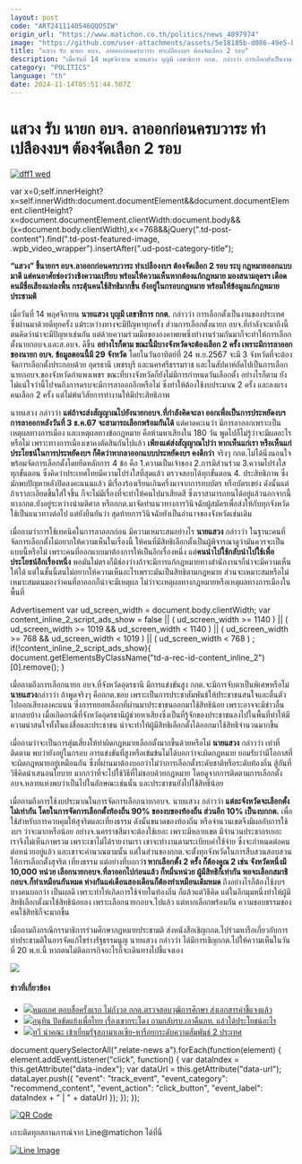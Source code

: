 ```yaml
---
layout: post
code: "ART2411140546QQOSIW"
origin_url: "https://www.matichon.co.th/politics/news_4897974"
image: "https://github.com/user-attachments/assets/5e18185b-d086-49e5-b6db-f7da10c34001"
title: "แสวง รับ นายก อบจ. ลาออกก่อนครบวาระ ทำเปลืองงบฯ ต้องจัดเลือก 2 รอบ"
description: "เมื่อวันที่ 14 พฤศจิกายน นายแสวง บุญมี เลขาธิการ กกต. กล่าวว่า การเลือกตั้งเป็นงานของประเทศ ซึ่งผ่านมาด้วยดีทุกครั้ง แม้ระหว่างทางจะมีปัญหาทุกครั้ง"
category: "POLITICS"
language: "th"
date: 2024-11-14T05:51:44.507Z
---
```


# แสวง รับ นายก อบจ. ลาออกก่อนครบวาระ ทำเปลืองงบฯ ต้องจัดเลือก 2 รอบ

[![](https://www.matichon.co.th/wp-content/uploads/2024/11/dff1-wed.jpg "dff1 wed")](https://www.matichon.co.th/wp-content/uploads/2024/11/dff1-wed.jpg)

var x=0;self.innerHeight?x=self.innerWidth:document.documentElement&&document.documentElement.clientHeight?x=document.documentElement.clientWidth:document.body&&(x=document.body.clientWidth),x<=768&&jQuery(".td-post-content").find(".td-post-featured-image, .wpb\_video\_wrapper").insertAfter(".ud-post-category-title");

**“แสวง” ชี้นายกฯ อบจ.ลาออกก่อนครบวาระ ทำเปลืองงบฯ ต้องจัดเลือก 2 รอบ ระบุ กฎหมายออกแบบมาดี แต่คนอาศัยช่องว่างชิงความเปรียบ พร้อมให้ความเห็นหากต้องแก้กฎหมาย มองสนามอุดรฯ เดือด คนมีชื่อเสียงแห่ลงพื้น กระตุ้นคนใช้สิทธิมากขึ้น ยังอยู่ในกรอบกฎหมาย พร้อมให้ข้อมูลแก้กฎหมายประชามติ**

เมื่อวันที่ 14 พฤศจิกายน **นายแสวง บุญมี เลขาธิการ กกต.** กล่าวว่า การเลือกตั้งเป็นงานของประเทศ ซึ่งผ่านมาด้วยดีทุกครั้ง แม้ระหว่างทางจะมีปัญหาทุกครั้ง ส่วนการเลือกตั้งนายก อบจ.ที่กำลังจะมาถึงนี้ ตนคิดว่าน่าจะมีปัญหาเช่นกัน แต่ด้วยความร่วมมือขององคาพยพซึ่งทำงานร่วมกันมาก็จะทำให้การเลือกตั้งนายกอบจ.และส.อบจ. ดีขึ้น **อย่างไรก็ตาม ขณะนี้มีบางจังหวัดจะต้องเลือก 2 ครั้ง เพราะมีการลาออกของนายก อบจ. ข้อมูลตอนนี้มี 29 จังหวัด** โดยในวันอาทิตย์ที่ 24 พ.ย.2567 จะมี 3 จังหวัดที่จะต้องจัดการเลือกตั้งประกอบด้วย อุดรธานี เพชรบุรี และนครศรีธรรมราช และในสัปดาห์ถัดไปเป็นการเลือกนายกอบจ.ของจังหวัดกำแพงเพชร ขณะที่บางจังหวัดก็ยังไม่มีการกำหนดวันเลือกตั้ง อย่างไรก็ตาม ยังไม่แน่ใจว่านี้ไปจนถึงการครบจะมีการลาออกอีกหรือไม่ ซึ่งทำให้ต้องใช้งบประมาณ 2 ครั้ง และลงแรงคนเลือก 2 ครั้ง แต่ไม่พ้นวิสัยการทำงานให้มีประสิทธิภาพ

นายแสวง กล่าวว่า **แต่ถ้าจะส่งสัญญาณไปยังนายกอบจ.ที่กำลังคิดจะลา ออกเพื่อเป็นการประหยัดงบฯ การลาออกหลังวันที่ 3 ธ.ค.67 จะสามารถเลือกพร้อมกันได้** แต่คาดคะเนว่า มีการลาออกเพราะเป็นเหตุผลทางการเมือง และเหตุผลทางข้อกฎหมาย คือห้ามหาเสียงใน 180 วัน พูดไปก็ไม่รู้ว่าจะมีผลอะไรหรือไม่ เพราะทางการเมืองเขาคงตัดสินกันไปแล้ว **เพียงแต่ส่งสัญญาณไปว่า หากเห็นแก่เรา หรือเห็นแก่ประโยชน์ในการประหยัดงบฯ ก็คิดว่าหากลาออกแบบประหยัดงบฯ คงดีกว่า** จริงๆ กกต.ไม่ได้นิ่งนอนใจ พร้อมจัดการเลือกตั้งโดยยึดหลักการ 4 ข้อ คือ 1.ความเป็นเจ้าของ 2.การมีส่วนร่วม 3.ความโปร่งใสทุกขั้นตอน ซึ่งคิดว่าประเทศไทยมีความโปร่งใสที่สุดแล้ว ตรวจสอบได้ทุกขั้นตอน 4. ประสิทธิภาพ ซึ่งมักพบปัญหาหลังปิดลงคะแนนแล้ว มีเรื่องร้องเรียนเกินครึ่งมาจากการทบบัตร หรือบัตรเขย่ง ดังนั้นแต่ถ้าเราละเอียดขึ้นใส่ใจขึ้น ก็จะไม่มีเรื่องที่จะทำให้คนไปมาเสียดสี ซึ่งเราสามารถทนได้อยู่แล้วนอกจากนี้ ทางกกต.ยังอยู่ระหว่างนำมติศาล หรือกกต.มาจัดทำแนวทางการวินิจฉัยผู้สมัครเพื่อส่งให้กับทุกจังหวัดใช้เป็นแนวทางต่อไป แต่ยังยืนยันว่า สุดท้ายการวินิจฉัยยังเป็นอำนาจของจังหวัดเช่นเดิม

เมื่อถามว่าการใช้เทคนิคในการลาออกก่อน มีความเหมาะสมอย่างไร **นายแสวง** กล่าวว่า ในฐานะคนที่จัดการเลือกตั้งไม่อยากให้ความเห็นในเรื่องนี้ ให้คนที่มีสิทธิเลือกตั้งเป็นผู้พิจารณาดูว่ามันควรจะเป็นแบบนี้หรือไม่ เพราะคนที่ออกแบบมาต้องการให้เป็นอีกเรื่องหนึ่ง แต่**คนนำไปใช้กลับนำไปใช้เพื่อประโยชน์อีกเรื่องหนึ่ง** พอมันไม่ตรงก็มีช่องว่างถ้าจะมีการแก้กฎหมายทางสำนักงานฯก็น่าจะมีความเห็นให้ได้ แต่ในชั้นนี้ตนไม่อยากให้ความเห็นอะไรเพราะมันเป็นสิทธิตามกฎหมาย ส่วนจะเหมาะสมหรือไม่เหมาะสมตนมองว่าคนที่ลาออกก็น่าจะมีเหตุผล ไม่ว่าจะเหตุผลทางกฎหมายหรือเหตุผลทางการเมืองในพื้นที่

Advertisement var ud\_screen\_width = document.body.clientWidth; var content\_inline\_2\_script\_ads\_show = false || ( ud\_screen\_width >= 1140 ) || ( ud\_screen\_width >= 1019 && ud\_screen\_width < 1140 ) || ( ud\_screen\_width >= 768 && ud\_screen\_width < 1019 ) || ( ud\_screen\_width < 768 ) ; if(!content\_inline\_2\_script\_ads\_show){ document.getElementsByClassName("td-a-rec-id-content\_inline\_2")\[0\].remove(); }

เมื่อถามถึงการเลือกนายก อบจ.ที่จังหวัดอุดรธานี มีการแข่งขันสูง กกต.จะมีการจับตาเป็นพิเศษหรือไม่ **นายแสวง**กล่าวว่า ถ้าพูดจริงๆ คือกกต.ชอบ เพราะเป็นการประชาสัมพันธ์ให้ประชาชนสนใจและตื่นตัวไปออกเสียงลงคะแนน ซึ่งการทยอยเลือกที่ผ่านมาประชาชนออกมาใช้สิทธิน้อย เพราะอาจจะมีข่าวอื่นมากลบบ้าง เมื่อเกิดกรณีที่จังหวัดอุดรธานีผู้ช่วยหาเสียงซึ่งเป็นที่รู้จักของประชาชนลงไปในพื้นที่ทำให้มีความน่าสนใจทั้งในแง่สื่อและประชาชน น่าจะทำให้ผู้มีสิทธิเลือกตั้งได้ออกมาใช้สิทธิจำนวนมากขึ้น

เมื่อถามว่าจะเป็นการสุ่มเสี่ยงให้ทำผิดกฎหมายเลือกตั้งมากขึ้นด้วยหรือไม่ **นายแสวง** กล่าวว่า เท่าที่ติดตาม พบว่ายังอยู่ในกรอบ การแข่งขันที่สูงหรือเข้มข้นไม่ได้บอกว่าจะผิดกฎหมาย ยอมรับว่ามีโอกาสที่จะผิดกฎหมายอยู่เหมือนกัน ซึ่งที่ผ่านมาต้องบอกว่าไม่ว่าการเลือกตั้งระดับชาติหรือระดับท้องถิ่น สู้กันที่วิธีคิดนำเสนอนโยบาย มากกว่าที่จะไปใช้วิธีที่ไม่ชอบด้วยกฎหมาย โดยดูจากการติดตามการเลือกตั้ง อบจ.หลายแห่งพบว่าเป็นไปในลักษณะเช่นนั้น และประชาชนยังไปใช้สิทธิ์น้อย

เมื่อถามถึงการใช้งบประมาณในการจัดการเลือกนายกอบจ. นายแสวง กล่าวว่า **แต่ละจังหวัดจะเลือกตั้งไม่เท่ากัน โดยในการจัดการเลือกตั้งท้องถิ่น 90% ของงบของท้องถิ่น ส่วนอีก 10% เป็นงบกกต.** เพื่อใช้สำหรับการควบคุมให้สุจริตและเที่ยงธรรม ดังนั้นขนาดของท้องถิ่น หรือจำนวนเขตจึงมีผลกับการใช้งบฯ ว่าจะมากหรือน้อย อย่างจ.นครราชสีมาจะต้องใช้เยอะ เพราะมีหลายเขต มีจำนวนประชากรเยอะ เราจึงไม่เห็นภาพรวม เพราะเขาไม่ได้รายงานเรา เขาจะทำงานตามระเบียบค่าใช้จ่าย ซึ่งจะกำหนดต่อคนต่อหน่วยอยู่แล้ว และเขาจะคำนวณตามนั้น แต่ในส่วนของกกต.จะตั้งทุกจังหวัดในการสืบสวนสอบสวนให้การเลือกตั้งสุจริต เที่ยงธรรม แต่อย่างที่บอกว่**า หากเลือกตั้ง 2 ครั้ง ก็ต้องคูณ 2 เช่น จังหวัดหนึ่งมี 10,000 หน่วย เลือกนายกอบจ.ที่ลาออกไปก่อนแล้ว ก็หมื่นหน่วย ผู้มีสิทธิก็เท่ากัน พอจะเลือกสมาชิกอบจ.ก็ทำเหมือนกันหมด ห่างกันแค่เดือนสองเดือนก็ต้องทำเหมือนเดิมหมด** ถึงอย่างไรก็ต้องใช้งบฯ บางคนบอกว่า เป็นผลดี เพราะทำให้เกิดการใช้จ่ายในท้องถิ่น ก็แล้วแต่วิธีคิด แต่ในอีกมุมหนึ่งทำให้ผู้มีสิทธิเลือกตั้งมาใช้สิทธิน้อยลง เพราะเลือกนายกอบจ.ไปแล้ว แต่หากเลือกพร้อมกัน ความชอบธรรมของคนใช้สิทธิก็จะมากขึ้น

เมื่อถามถึงกรณีกรรมาธิการร่วมศึกษากฎหมายประชามติ ส่งหนังสือเชิญกกต.ไปร่วมหารือเกี่ยวกับการทำประชามติในการจัดแก้ไขร่างรัฐธรรมนูญ นายแสวง กล่าวว่า ได้มีการเชิญกกต.ไปให้ความเห็นในวันที่ 20 พ.ย.นี้ หากตนไม่ติดภารกิจอะไรก็จะเดินทางไปชี้แจงเอง

![](https://www.matichon.co.th/wp-content/uploads/2024/11/S__43442196_0.jpg)

#### ข่าวที่เกี่ยวข้อง

*   [![](https://www.matichon.co.th/wp-content/uploads/2024/11/1-170.jpg)หมอเกศ ตอบสื่อครั้งแรก ไม่กังวล กกต.ตรวจสอบวุฒิการศึกษา ส่งเอกสารคำชี้แจงแล้ว](https://www.matichon.co.th/politics/news_4897978)
*   [![](https://www.matichon.co.th/wp-content/uploads/2024/11/2064704777.jpg)อนุทิน ปัดขัดแย้งเพื่อไทย เรื่องเขากระโดง ถามกลับรบ.เอาคืนภท. แล้วได้ประโยชน์อะไร](https://www.matichon.co.th/politics/news_4897910)
*   [![](https://www.matichon.co.th/wp-content/uploads/2024/11/1-169.jpg)ทวี นำคณะ เข้าเยี่ยมรัฐสภามาเลเซีย-หารือยกระดับความสัมพันธ์ 2 ประเทศ](https://www.matichon.co.th/politics/news_4897944)

document.querySelectorAll(".relate-news a").forEach(function(element) { element.addEventListener("click", function() { var dataIndex = this.getAttribute("data-index"); var dataUrl = this.getAttribute("data-url"); dataLayer.push({ "event": "track\_event", "event\_category": "recommend\_content", "event\_action": "click\_button", "event\_label": dataIndex + " | " + dataUrl }); }); });

[![QR Code](https://www.matichon.co.th/wp-content/uploads/2023/07/wob1371z.jpg)](https://lin.ee/ht0nDxX)

เกาะติดทุกสถานการณ์จาก Line@matichon ได้ที่นี่

[![Line Image](https://www.matichon.co.th/wp-content/uploads/2023/07/th.png)](https://lin.ee/ht0nDxX)